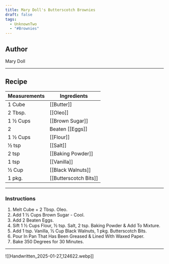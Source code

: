 ```yaml
---
title: Mary Doll's Butterscotch Brownies
draft: false
tags:
  - UnknownTwo
  - "#Brownies"
---
```

## Author
Mary Doll
___
## Recipe

| Measurements | Ingredients               |
| :----------- | ------------------------- |
| 1 Cube            | [[Butter]]                       |
| 2 Tbsp.            | [[Oleo]]                           |
| 1 ½ Cups          | [[Brown Sugar]]                    |
| 2                 | Beaten [[Eggs]]                    |
| 1 ½ Cups          | [[Flour]]                          |
| ½ tsp             | [[Salt]]                           |
| 2 tsp             | [[Baking Powder]]                  |
| 1 tsp             | [[Vanilla]]                        |
| ½ Cup             | [[Black Walnuts]]                  |
| 1 pkg.            | [[Butterscotch Bits]]              |
___
### Instructions
1. Melt Cube + 2 Tbsp. Oleo.
2. Add 1 ½ Cups Brown Sugar - Cool.
3. Add 2 Beaten Eggs.
4. Sift 1 ½ Cups Flour, ½ tsp. Salt, 2 tsp. Baking Powder & Add To Mixture.
5. Add 1 tsp. Vanilla, ½ Cup Black Walnuts, 1 pkg. Butterscotch Bits.
6. Pour In Pan That Has Been Greased & Lined With Waxed Paper.
7. Bake 350 Degrees for 30 Minutes.
___
![[Handwritten_2025-01-27_124622.webp]]